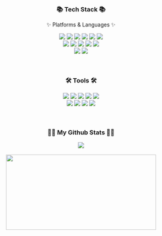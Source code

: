 <div align=center>
	  <h3>📚 Tech Stack 📚</h3>
	  <p>✨ Platforms & Languages ✨</p>
</div>
<div align="center">
	<img src="https://img.shields.io/badge/Java-007396?style=flat&logo=openjdk&logoColor=white" />
	<img src="https://img.shields.io/badge/Spring-6DB33F?style=flat&logo=Spring&logoColor=white" />
	<img src="https://img.shields.io/badge/Springboot-6DB33F?style=flat&logo=springboot&logoColor=white" />
	<img src="https://img.shields.io/badge/JavaScript-F7DF1E?style=flat&logo=JavaScript&logoColor=white" />
	<img src="https://img.shields.io/badge/HTML-E34F26?style=flat&logo=html5&logoColor=white" />
  	<img src="https://img.shields.io/badge/CSS-1572B6?style=flat&logo=css3&logoColor=white" />
<br>
	<img src="https://img.shields.io/badge/JSP-007396?style=flat&logo=Conda-Forge&logoColor=white" />
	<img src="https://img.shields.io/badge/jQuery-E34F26?style=flat&logo=jQuery&logoColor=white" />
  	<img src="https://img.shields.io/badge/React-61DAFB?style=flat&logo=react&logoColor=white" />
	<img src="https://img.shields.io/badge/Next.js-000000?style=flat&logo=nextdotjs&logoColor=white" />
	<img src="https://img.shields.io/badge/Python-3776AB?style=flat&logo=python&logoColor=white" />
<br>
	<img src="https://img.shields.io/badge/OracleDB-F80000?style=flat&logo=Oracle&logoColor=white" />
	<img src="https://img.shields.io/badge/MariaDB-003545?style=flat&logo=MariaDB&logoColor=white" />
</div>
<br>
<br>

<div align=center>
    <h3>🛠 Tools 🛠</h3>
</div>
<div align=center>
  	<img src="https://img.shields.io/badge/Eclipse%20IDE-2C2255?style=flat&logo=EclipseIDE&logoColor=white" />
	<img src="https://img.shields.io/badge/Tomcat-F78C40?style=flat&logo=ApacheTomcat&logoColor=white" />
 	<img src="https://img.shields.io/badge/GitHub-181717?style=flat&logo=GitHub&logoColor=white" />
 	<img src="https://img.shields.io/badge/AWS-FA6423?style=flat&logo=AmazonAWS&logoColor=white" />
	<img src="https://img.shields.io/badge/Mybatis-000000?style=flat&logo=Conda-Forge&logoColor=white" />

  <br>
  	<img src="https://img.shields.io/badge/Figma-F24E1E?style=flat&logo=figma&logoColor=white" />
	<img src="https://img.shields.io/badge/Discord-5865F2?style=flat&logo=discord&logoColor=white" />
  	<img src="https://img.shields.io/badge/Postman-FF6C37?style=flat&logo=postman&logoColor=white" />
  	<img src="https://img.shields.io/badge/Trello-0052CC?style=flat&logo=trello&logoColor=white" />
</div>
<br>
<br>

<div align=center>
    <h3>👩‍💻 My Github Stats 👩‍💻</h3>
</div>
<div align=center>
  <img src="https://github-readme-stats.vercel.app/api/top-langs/?username=hocube&layout=compact"><br><br>
</div>

<div align=center>
	<a href="https://github.com/devxb/gitanimals">
	<img
	  src="https://render.gitanimals.org/farms/hocube"
	  width="400"
	  height="200"
	/>
	</a>
</div>
